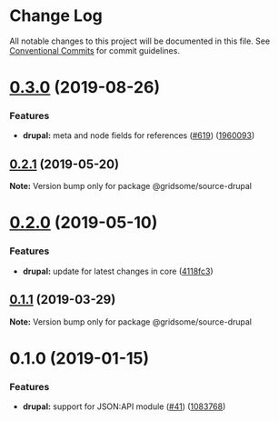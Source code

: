 # Change Log

All notable changes to this project will be documented in this file.
See [Conventional Commits](https://conventionalcommits.org) for commit guidelines.

# [0.3.0](https://github.com/gridsome/gridsome/tree/master/packages/source-drupal/compare/@gridsome/source-drupal@0.2.1...@gridsome/source-drupal@0.3.0) (2019-08-26)


### Features

* **drupal:** meta and node fields for references ([#619](https://github.com/gridsome/gridsome/tree/master/packages/source-drupal/issues/619)) ([1960093](https://github.com/gridsome/gridsome/tree/master/packages/source-drupal/commit/1960093))





## [0.2.1](https://github.com/gridsome/gridsome/tree/master/packages/source-drupal/compare/@gridsome/source-drupal@0.2.0...@gridsome/source-drupal@0.2.1) (2019-05-20)

**Note:** Version bump only for package @gridsome/source-drupal





# [0.2.0](https://github.com/gridsome/gridsome/tree/master/packages/source-drupal/compare/@gridsome/source-drupal@0.1.1...@gridsome/source-drupal@0.2.0) (2019-05-10)


### Features

* **drupal:** update for latest changes in core ([4118fc3](https://github.com/gridsome/gridsome/tree/master/packages/source-drupal/commit/4118fc3))





## [0.1.1](https://github.com/gridsome/gridsome/tree/master/packages/source-drupal/compare/@gridsome/source-drupal@0.1.0...@gridsome/source-drupal@0.1.1) (2019-03-29)

**Note:** Version bump only for package @gridsome/source-drupal





<a name="0.1.0"></a>
# 0.1.0 (2019-01-15)


### Features

* **drupal:** support for JSON:API module ([#41](https://github.com/gridsome/gridsome/tree/master/packages/source-drupal/issues/41)) ([1083768](https://github.com/gridsome/gridsome/tree/master/packages/source-drupal/commit/1083768))
